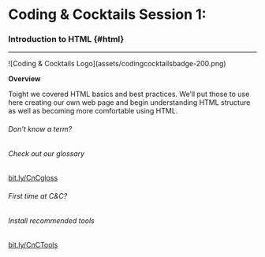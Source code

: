 # Coding & Cocktails Session 1:
### Introduction to HTML {#html}

<hr class="inline">  ![Coding & Cocktails Logo](assets/codingcocktailsbadge-200.png)
                                                                                  

**Overview**

Toight we covered HTML basics and best practices. We’ll put those to use here creating our own web page and begin understanding HTML structure as well as becoming more comfortable using HTML.


<div class="lavender">
  <h6>Don’t know a term?</h6>
  <h6>Check out our glossary</h6>
  <a href="http://bit.ly/CnCgloss">bit.ly/CnCgloss</a>
</div>

<div class="lavender">
  <h6>First time at C&amp;C?</h6>
  <h6>Install recommended tools</h6>
  <a href="http://bit.ly/CnCTools">bit.ly/CnCTools</a>
</div>



 


 

